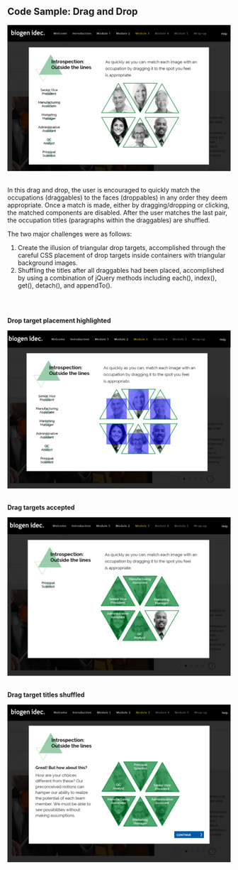 <h2>Code Sample: Drag and Drop</h2>

<img src="https://github.com/gubbeleye/code-samples/blob/master/drag-drop/captures/Capture.PNG" alt="" />
<br>
<br>
<p>In this drag and drop, the user is encouraged to quickly match the occupations (draggables) to the faces (droppables) in any order they deem appropriate. Once a match is made, either by dragging/dropping or clicking, the matched components are disabled. After the user matches the last pair, the occupation titles (paragraphs within the draggables) are shuffled.</p>

<p>The two major challenges were as follows:</p>
<ol>
<li>Create the illusion of triangular drop targets, accomplished through the careful CSS placement of drop targets inside containers with triangular background images.</li>
<li>Shuffling the titles after all draggables had been placed, accomplished by using a combination of jQuery methods including each(), index(), get(), detach(), and appendTo().</li>
</ol>
<br>
<br>
<p><b>Drop target placement highlighted</b></p>
<img src="https://github.com/gubbeleye/code-samples/blob/master/drag-drop/captures/Capture2.PNG" alt="" />
<br>
<br>
<p><b>Drag targets accepted</b></p>
<img src="https://github.com/gubbeleye/code-samples/blob/master/drag-drop/captures/Capture3.PNG" alt="" />
<br>
<br>
<p><b>Drag target titles shuffled</b></p>
<img src="https://github.com/gubbeleye/code-samples/blob/master/drag-drop/captures/Capture4.PNG" alt="" />

